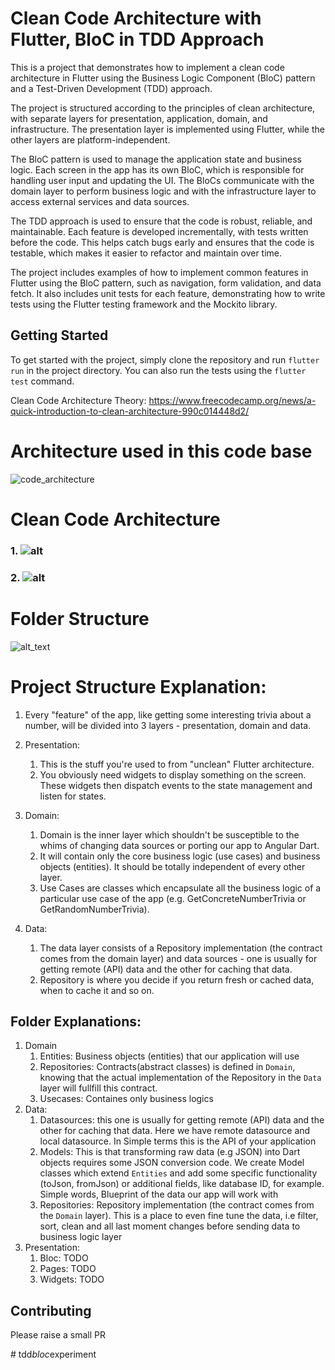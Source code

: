 
# Clean Code Architecture with Flutter, BloC in TDD Approach

This is a project that demonstrates how to implement a clean code architecture in Flutter using the Business Logic Component (BloC) pattern and a Test-Driven Development (TDD) approach.

The project is structured according to the principles of clean architecture, with separate layers for presentation, application, domain, and infrastructure. The presentation layer is implemented using Flutter, while the other layers are platform-independent.

The BloC pattern is used to manage the application state and business logic. Each screen in the app has its own BloC, which is responsible for handling user input and updating the UI. The BloCs communicate with the domain layer to perform business logic and with the infrastructure layer to access external services and data sources.

The TDD approach is used to ensure that the code is robust, reliable, and maintainable. Each feature is developed incrementally, with tests written before the code. This helps catch bugs early and ensures that the code is testable, which makes it easier to refactor and maintain over time.

The project includes examples of how to implement common features in Flutter using the BloC pattern, such as navigation, form validation, and data fetch. It also includes unit tests for each feature, demonstrating how to write tests using the Flutter testing framework and the Mockito library.

## Getting Started

To get started with the project, simply clone the repository and run `flutter run` in the project directory. You can also run the tests using the `flutter test` command.

Clean Code Architecture Theory: https://www.freecodecamp.org/news/a-quick-introduction-to-clean-architecture-990c014448d2/
# Architecture used in this code base
![code_architecture](https://raw.githubusercontent.com/ResoCoder/flutter-tdd-clean-architecture-course/master/architecture-proposal.png)
# Clean Code Architecture
### 1. ![alt](https://cdn-media-1.freecodecamp.org/images/oVVbTLR5gXHgP8Ehlz1qzRm5LLjX9kv2Zri6)
### 2. ![alt](https://cdn-media-1.freecodecamp.org/images/YsN6twE3-4Q4OYpgxoModmx29I8zthQ3f0OR)
# Folder Structure
![alt_text](https://raw.githubusercontent.com/arc-arnob/clean_code_architecture_tdd_bloc/main/reference_images/Screenshot%202023-04-21%20at%2012.53.56%20PM.png)

# Project Structure Explanation:

1. Every "feature" of the app, like getting some interesting trivia about a number, will be divided into 3 layers - presentation, domain and data.
2. Presentation:
    1. This is the stuff you're used to from "unclean" Flutter architecture. 
    2. You obviously need widgets to display something on the screen. These widgets then dispatch events to the state management and listen for states.

3. Domain:
    1. Domain is the inner layer which shouldn't be susceptible to the whims of changing data sources or porting our app to Angular Dart.
    2. It will contain only the core business logic (use cases) and business objects (entities). It should be totally independent of every other layer.
    3. Use Cases are classes which encapsulate all the business logic of a particular use case of the app (e.g. GetConcreteNumberTrivia or GetRandomNumberTrivia).

4. Data:
    1. The data layer consists of a Repository implementation (the contract comes from the domain layer) and data sources - one is usually for getting remote (API) data and the other for caching that data. 
    2. Repository is where you decide if you return fresh or cached data, when to cache it and so on.

## Folder Explanations:

1. Domain
    1. Entities: Business objects (entities) that our application will use
    2. Repositories: Contracts(abstract classes) is defined in `Domain`, knowing that the actual implementation of the Repository in the `Data` layer will fullfill this contract.
    3. Usecases: Containes only business logics
3. Data:
    1. Datasources: this one is usually for getting remote (API) data and the other for caching that data. Here we have remote datasource and local datasource. In Simple terms this is the API of your application
    2. Models: This is that transforming raw data (e.g JSON) into Dart objects requires some JSON conversion code. We create Model classes which extend `Entities` and add some specific functionality (toJson, fromJson) or additional fields, like database ID, for example. Simple words, Blueprint of the data our app will work with
    3. Repositories: Repository implementation (the contract comes from the `Domain` layer). This is a place to even fine tune the data, i.e filter, sort, clean and all last moment changes before sending data to business logic layer
4. Presentation: 
    1. Bloc: TODO
    2. Pages: TODO
    3. Widgets: TODO
    
## Contributing

Please raise a small PR


#   t d d _ b l o c _ e x p e r i m e n t  
 